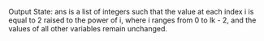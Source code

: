 Output State: ans is a list of integers such that the value at each index i is equal to 2 raised to the power of i, where i ranges from 0 to lk - 2, and the values of all other variables remain unchanged.
